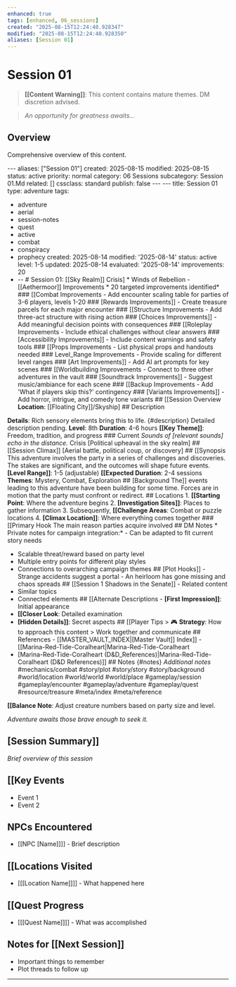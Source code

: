 ```yaml
---
enhanced: true
tags: [enhanced, 06_sessions]
created: "2025-08-15T12:24:40.928347"
modified: "2025-08-15T12:24:40.928350"
aliases: [Session 01]
---
```


# Session 01

> **[[Content Warning]]**: This content contains mature themes. DM discretion advised.

> *An opportunity for greatness awaits...*

## Overview

Comprehensive overview of this content.

--- aliases: ["Session 01"]
created: 2025-08-15
modified: 2025-08-15
status: active
priority: normal
category: 06 Sessions
subcategory: Session 01.Md
related: []
cssclass: standard
publish: false --- --- title: Session 01
type: adventure
tags:
- adventure
- aerial
- session-notes
- quest
- active
- combat
- conspiracy
- prophecy created: 2025-08-14
modified: '2025-08-14'
status: active
level: 1-5
updated: 2025-08-14
evaluated: '2025-08-14'
improvements: 20
- -- # Session 01: [[Sky Realm]] Crisis] * Winds of Rebellion - [[Aethermoor]] Improvements * 20 targeted improvements identified* ### [[Combat Improvements - Add encounter scaling table for parties of 3-6 players, levels 1-20 ### [Rewards Improvements]] - Create treasure parcels for each major encounter ### [[Structure Improvements - Add three-act structure with rising action ### [Choices Improvements]] - Add meaningful decision points with consequences ### [[Roleplay Improvements - Include ethical challenges without clear answers ### [Accessibility Improvements]] - Include content warnings and safety tools ### [[Props Improvements - List physical props and handouts needed ### Level_Range Improvements - Provide scaling for different level ranges ### [Art Improvements]] - Add AI art prompts for key scenes ### [[Worldbuilding Improvements - Connect to three other adventures in the vault ### [Soundtrack Improvements]] - Suggest music/ambiance for each scene ### [[Backup Improvements - Add 'What if players skip this?' contingency ### [Variants Improvements]] - Add horror, intrigue, and comedy tone variants ## [[Session Overview **Location**: [[Floating City]]/Skyship] ## Description

**Details**: Rich sensory elements bring this to life. {#description} Detailed description pending.
**Level**: 8th
**Duration**: 4-6 hours
**[[Key Theme]]**: Freedom, tradition, and progress ### Current
*Sounds of [relevant sounds] echo in the distance.* Crisis [Political upheaval in the sky realm] ## [[Session Climax]] [Aerial battle, political coup, or discovery] ## [[Synopsis This adventure involves the party in a series of challenges and discoveries. The stakes are significant, and the outcomes will shape future events. **[Level Range]]**: 1-5 (adjustable) **[[Expected Duration**: 2-4 sessions
**Themes**: Mystery, Combat, Exploration ## [Background The]] events leading to this adventure have been building for some time. Forces are in motion that the party must confront or redirect. ## Locations 1. **[[Starting Point**: Where the adventure begins 2. **[Investigation Sites]]**: Places to gather information
3. Subsequently, **[[Challenge Areas**: Combat or puzzle locations
4. **[Climax Location]]**: Where everything comes together ### [[Primary Hook The main reason parties acquire involved ## DM Notes * Private notes for campaign integration:* - Can be adapted to fit current story needs
- Scalable threat/reward based on party level
- Multiple entry points for different play styles
- Connections to overarching campaign themes ## [Plot Hooks]] - Strange accidents suggest a portal - An heirloom has gone missing and chaos spreads ## [[Session 1 Shadows in the Senate]] - Related content
- Similar topics
- Connected elements ## [[Alternate Descriptions - **[First Impression]]**: Initial appearance
- **[[Closer Look**: Detailed examination
- **[Hidden Details]]**: Secret aspects ## [[Player Tips > 🎮 **Strategy**: How to approach this content > Work together and communicate ## References - [[MASTER_VAULT_INDEX|[Master Vault]] Index]] - [[Marina-Red-Tide-Coralheart|Marina-Red-Tide-Coralheart
- [Marina-Red-Tide-Coralheart (D&D_References)|Marina-Red-Tide-Coralheart (D&D References)]] ## Notes {#notes} *Additional notes* #mechanics/combat
#story/plot
#story/story
#story/background
#world/location
#world/world
#world/place
#gameplay/session
#gameplay/encounter
#gameplay/adventure
#gameplay/quest
#resource/treasure
#meta/index
#meta/reference

**[[Balance Note**: Adjust creature numbers based on party size and level.

*Adventure awaits those brave enough to seek it.*
## [Session Summary]]
*Brief overview of this session*

## [[Key Events
- Event 1
- Event 2

## NPCs Encountered
- [[NPC [Name]]]] - Brief description

## [[Locations Visited
- [[[Location Name]]]] - What happened here

## [[Quest Progress
- [[[Quest Name]]]] - What was accomplished

## Notes for [[Next Session]]
- Important things to remember
- Plot threads to follow up

---
